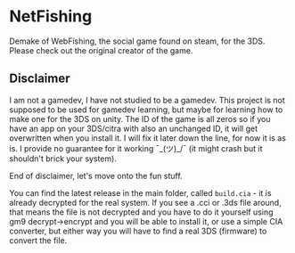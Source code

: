# NetFishing
Demake of WebFishing, the social game found on steam, for the 3DS. Please check out the original creator of the game.

## Disclaimer
I am not a gamedev, I have not studied to be a gamedev. This project is not supposed to be used for gamedev learning, but maybe for learning how to make one for the 3DS on unity. The ID of the game is all zeros so if you have an app on your 3DS/citra with also an unchanged ID, it will get overwritten when you install it. I will fix it later down the line, for now it is as is. I provide no guarantee for it working ¯\_(ツ)_/¯ (it might crash but it shouldn't brick your system).

End of disclaimer, let's move onto the fun stuff.


You can find the latest release in the main folder, called `build.cia` - it is already decrypted for the real system. If you see a .cci or .3ds file around, that means the file is not decrypted and you have to do it yourself using gm9 decrypt->encrypt and you will be able to install it, or use a simple CIA converter, but either way you will have to find a real 3DS (firmware) to convert the file. 
